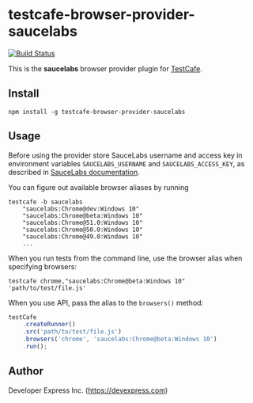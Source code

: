 # testcafe-browser-provider-saucelabs
[![Build Status](https://travis-ci.org/DevExpress/testcafe-browser-provider-saucelabs.svg)](https://travis-ci.org/DevExpress/testcafe-browser-provider-saucelabs)

This is the **saucelabs** browser provider plugin for [TestCafe](http://devexpress.github.io/testcafe).

## Install

```
npm install -g testcafe-browser-provider-saucelabs
```

## Usage

Before using the provider store SauceLabs username and access key in environment variables `SAUCELABS_USERNAME` 
and `SAUCELABS_ACCESS_KEY`, as described in [SauceLabs documentation](https://wiki.saucelabs.com/display/DOCS/Best+Practice%3A+Use+Environment+Variables+for+Authentication+Credentials).

You can figure out available browser aliases by running
```
testcafe -b saucelabs
    "saucelabs:Chrome@dev:Windows 10"
    "saucelabs:Chrome@beta:Windows 10"
    "saucelabs:Chrome@51.0:Windows 10"
    "saucelabs:Chrome@50.0:Windows 10"
    "saucelabs:Chrome@49.0:Windows 10"
    ...
```

When you run tests from the command line, use the browser alias when specifying browsers:

```
testcafe chrome,"saucelabs:Chrome@beta:Windows 10" 'path/to/test/file.js'
```


When you use API, pass the alias to the `browsers()` method:

```js
testCafe
    .createRunner()
    .src('path/to/test/file.js')
    .browsers('chrome', 'saucelabs:Chrome@beta:Windows 10')
    .run();
```

## Author
Developer Express Inc. (https://devexpress.com)
